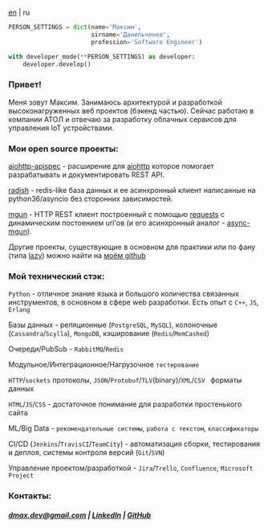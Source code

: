 [en](./) | ru

```python
PERSON_SETTINGS = dict(name='Максим',
                       sirname='Данильченко',
                       profession='Software Engineer')

with developer_mode(**PERSON_SETTINGS) as developer:
    developer.develop()
```

### Привет!

Меня зовут Максим. Занимаюсь архитектурой и разработкой высоконагруженных веб проектов (бэкенд частью). Сейчас работаю в компании АТОЛ и отвечаю за разработку облачных сервисов для управления IoT устройствами.

### Мои open source проекты:

[aiohttp-apispec](https://github.com/maximdanilchenko/aiohttp-apispec) - расширение для [aiohttp](https://github.com/aio-libs/aiohttp) которое помогает разрабатывать и документировать REST API.

[radish](https://github.com/maximdanilchenko/radish) - redis-like база данных и ее асинхронный клиент написанные на python36/asyncio без сторонних зависимостей.

[mgun](https://github.com/maximdanilchenko/mgun) - HTTP REST клиент построенный с помощью [requests](https://github.com/requests/requests) с динамическим постоением url'ов (и его асинхронный аналог - [async-mgun](https://github.com/maximdanilchenko/async-mgun)).

Другие проекты, существующие в основном для практики или по фану (типа [lazy](https://github.com/maximdanilchenko/lazy)) можно найти на [моём github](https://github.com/maximdanilchenko)

### Мой технический стэк:


```Python``` - отличное знание языка и большого количества связанных инструментов, в основном в сфере web разработки. Есть опыт с ```C++```, ```JS```, ```Erlang```

Базы данных - реляционные (```PostgreSQL```, ```MySQL```), колоночные  (```Cassandra```/```Scylla```), ```MongoDB```, кэширование (```Redis```/```MemCashed```)

Очереди/PubSub - ```RabbitMQ```/```Redis```

Модульное/Интеграционное/Нагрузочное ```тестирование```

```HTTP```/```sockets``` протоколы, ```JSON```/```Protobuf```/```TLV```(binary)/```XML```/```CSV ``` форматы данных

```HTML```/```JS```/```CSS``` - достаточное понимание для разработки простенького сайта

ML/Big Data - ```рекомендательные системы```, ```работа с текстом```, ```классификаторы```

CI/CD (```Jenkins```/```TravisCI```/```TeamCity```) - автоматизация сборки, тестирования и деплоя, системы контроля версий  (```Git```/```SVN```)

Управление проектом/разработкой - ```Jira```/```Trello```, ```Confluence```, ```Microsoft Project```

### Контакты:

##### [dmax.dev@gmail.com](mailto:dmax.dev@gmail.com) |  [LinkedIn](https://linkedin.com/in/maximdanilchenko)  |  [GitHub](https://github.com/maximdanilchenko)


